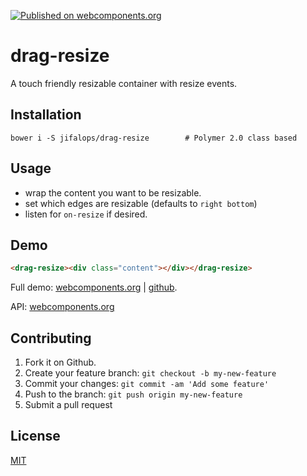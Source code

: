 [![Published on webcomponents.org](https://img.shields.io/badge/webcomponents.org-published-blue.svg)](https://www.webcomponents.org/element/jifalops/drag-resize)

# drag-resize
A touch friendly resizable container with resize events.

## Installation

```
bower i -S jifalops/drag-resize        # Polymer 2.0 class based
```

## Usage
* wrap the content you want to be resizable.
* set which edges are resizable (defaults to `right bottom`)
* listen for `on-resize` if desired.

## Demo

<!--
```
<custom-element-demo>
  <dom-bind>
    <template is="dom-bind">
      <script src="../webcomponentsjs/webcomponents-lite.js"></script>
      <link rel="import" href="drag-resize.html">
      <custom-style>
        <style is="custom-style">
          drag-resize {
            --drag-resize-edge-size: 6px;
            --drag-resize-corner-border: 2px solid black;
          }
          .content {
            height: 100px;
            width: 100px;
            background-color: blue;
          }
        </style>
      </custom-style>
      <next-code-block></next-code-block>
    </template>
  </dom-bind>
</custom-element-demo>
```
-->

```html
<drag-resize><div class="content"></div></drag-resize>
```

Full demo:
[webcomponents.org](https://www.webcomponents.org/element/jifalops/drag-resize/demo/demo/index.html)
| [github](https://jifalops.github.io/drag-resize/components/drag-resize/demo/).

API: [webcomponents.org](https://www.webcomponents.org/element/jifalops/drag-resize/drag-resize)


## Contributing

1. Fork it on Github.
2. Create your feature branch: `git checkout -b my-new-feature`
3. Commit your changes: `git commit -am 'Add some feature'`
4. Push to the branch: `git push origin my-new-feature`
5. Submit a pull request

## License

[MIT](https://opensource.org/licenses/MIT)
